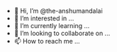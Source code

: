 - 👋 Hi, I’m @the-anshumandalai
- 👀 I’m interested in ...
- 🌱 I’m currently learning ...
- 💞️ I’m looking to collaborate on ...
- 📫 How to reach me ...

<!---
the-anshumandalai/the-anshumandalai is a ✨ special ✨ repository because its `README.md` (this file) appears on your GitHub profile.
You can click the Preview link to take a look at your changes.
--->
